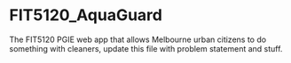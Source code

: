 # FIT5120_AquaGuard
The FIT5120 PGIE web app that allows Melbourne urban citizens to do something with cleaners, update this file with problem statement and stuff.
